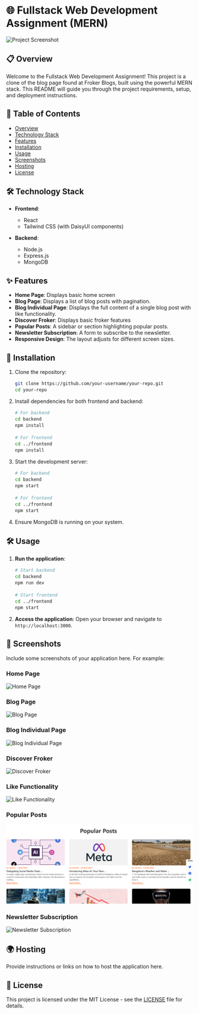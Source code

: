 # 🌐 Fullstack Web Development Assignment (MERN)

![Project Screenshot]("/image/1.png")

## 📋 Overview
Welcome to the Fullstack Web Development Assignment! This project is a clone of the blog page found at Froker Blogs, built using the powerful MERN stack. This README will guide you through the project requirements, setup, and deployment instructions.

## 📜 Table of Contents
- [Overview](#-overview)
- [Technology Stack](#-technology-stack)
- [Features](#-features)
- [Installation](#-installation)
- [Usage](#-usage)
- [Screenshots](#-screenshots)
- [Hosting](#-hosting)
- [License](#-license)

## 🛠 Technology Stack

- **Frontend**:
  - React
  - Tailwind CSS (with DaisyUI components)

- **Backend**:
  - Node.js
  - Express.js
  - MongoDB

## ✨ Features
- **Home Page**: Displays basic home screen
- **Blog Page**: Displays a list of blog posts with pagination.
- **Blog Individual Page**: Displays the full content of a single blog post with like functionality.
- **Discover Froker**: Displays basic froker features
- **Popular Posts**: A sidebar or section highlighting popular posts.
- **Newsletter Subscription**: A form to subscribe to the newsletter.
- **Responsive Design**: The layout adjusts for different screen sizes.

## 🚀 Installation

1. Clone the repository:
    ```bash
    git clone https://github.com/your-username/your-repo.git
    cd your-repo
    ```

2. Install dependencies for both frontend and backend:
    ```bash
    # For backend
    cd backend
    npm install

    # For frontend
    cd ../frontend
    npm install
    ```

3. Start the development server:
    ```bash
    # For backend
    cd backend
    npm start

    # For frontend
    cd ../frontend
    npm start
    ```

4. Ensure MongoDB is running on your system.

## 🛠 Usage

1. **Run the application**:
    ```bash
    # Start backend
    cd backend
    npm run dev

    # Start frontend
    cd ../frontend
    npm start
    ```

2. **Access the application**:
    Open your browser and navigate to `http://localhost:3000`.

## 📸 Screenshots
Include some screenshots of your application here. For example:

### Home Page
![Home Page]("/image/home.png")

### Blog Page
![Blog Page]("/image/1.png")

### Blog Individual Page
![Blog Individual Page]("/image/5.png")

### Discover Froker
![Discover Froker]("/image/discover.png")

### Like Functionality
![Like Functionality]("/image/6.png")

### Popular Posts
![Popular Posts](/image/7.png)

### Newsletter Subscription
![Newsletter Subscription]("/image/3.png")

## 🌍 Hosting

Provide instructions or links on how to host the application here.

## 📝 License
This project is licensed under the MIT License - see the [LICENSE](LICENSE) file for details.
